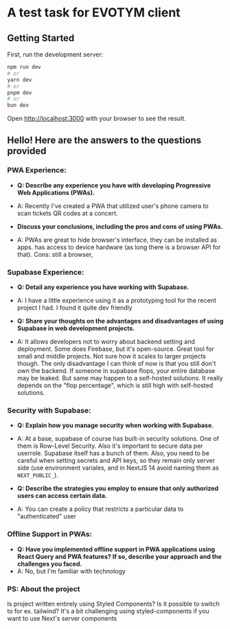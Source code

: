 # A test task for EVOTYM client


## Getting Started

First, run the development server:

```bash
npm run dev
# or
yarn dev
# or
pnpm dev
# or
bun dev
```

Open [http://localhost:3000](http://localhost:3000) with your browser to see the result.



## Hello! Here are the answers to the questions provided

### PWA Experience:

- **Q: Describe any experience you have with developing Progressive Web Applications (PWAs).**

- A: Recently I've created a PWA that utilized user's phone camera to scan tickets QR codes at a concert.

- **Discuss your conclusions, including the pros and cons of using PWAs.**

- A: PWAs are great to hide browser's interface, they can be installed as apps. has access to device hardware (as long there is a browser API for that). Cons: still a browser,

### Supabase Experience:

- **Q: Detail any experience you have working with Supabase.**
- A: I have a little experience using it as a prototyping tool for the recent project I had. I found it quite dev friendly

- **Q: Share your thoughts on the advantages and disadvantages of using Supabase in web development projects.**
- A: It allows developers not to worry about backend setting and deployment.  Some does Firebase, but it's open-source. Great tool for small and middle projects. Not sure how it scales to larger projects though. The only disadvantage I can think of now is that you still don't *own* the backend. If someone in supabase flops, your entire database may be leaked. But same may happen to a self-hosted solutions. It really depends on the "flop percentage", which is still high with self-hosted solutions.

### Security with Supabase:

- **Q: Explain how you manage security when working with Supabase.**
- A: At a base, supabase of course has built-in security solutions. One of them is Row-Level Security. Also it's important to secure data per userrole. Supabase itself has a bunch of them. Also, you need to be careful when setting secrets and API keys, so they remain only server side (use environment variales, and in NextJS 14 avoid naming them as ```NEXT_PUBLIC_```). 

- **Q: Describe the strategies you employ to ensure that only authorized users can access certain data.**
- A: You can create a policy that restricts a particular data to "authenticated" user

### Offline Support in PWAs:

- **Q: Have you implemented offline support in PWA applications using React Query and PWA features?  If so, describe your approach and the challenges you faced.**
- A: No, but I'm familiar with technology


### PS: About the project

Is project written entirely using Styled Components? Is it possible to switch to for ex. tailwind? It's a bit challenging using styled-components if you want to use Next's server components
